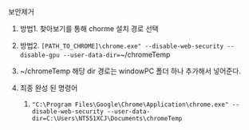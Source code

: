 


보안제거


1. 방법1. 찾아보기를 통해 chorme 설치 경로 선택
    
2. 방법2. `[PATH_TO_CHROME]\chrome.exe" --disable-web-security --disable-gpu --user-data-dir=`~/chromeTemp
    
3. ~/chromeTemp 해당 dir 경로는 windowPC 폴더 하나 추가해서 넣어준다.
    
4. 최종 완성 된 명령어
    
    1. `"C:\Program Files\Google\Chrome\Application\chrome.exe" --disable-web-security --user-data-dir=C:\Users\NT551XCJ\Documents\chromeTemp`



